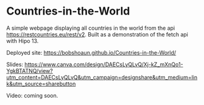 # Countries-in-the-World
A simple webpage displaying all countries in the world from the api https://restcountries.eu/rest/v2. Built as a demonstration of the fetch api with Hipo 13.

Deployed site: https://bobshoaun.github.io/Countries-in-the-World/

Slides: https://www.canva.com/design/DAECsLyQLvQ/Xj-kZ_mXnQo1-YgkBTATNQ/view?utm_content=DAECsLyQLvQ&utm_campaign=designshare&utm_medium=link&utm_source=sharebutton

Video: coming soon.

